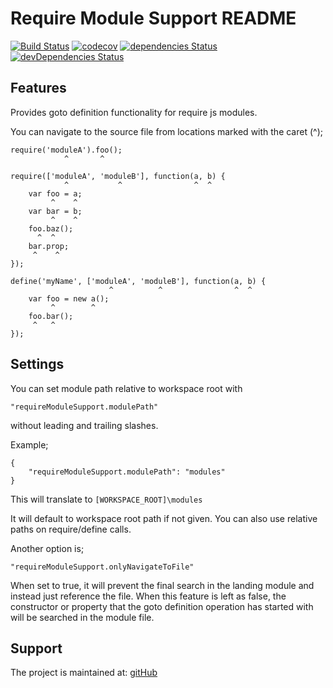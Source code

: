 # Require Module Support README

[![Build Status](https://api.travis-ci.org/anacierdem/vscode-requirejs.svg?branch=master)](https://travis-ci.org/anacierdem/vscode-requirejs)
[![codecov](https://codecov.io/gh/anacierdem/vscode-requirejs/branch/master/graph/badge.svg)](https://codecov.io/gh/anacierdem/vscode-requirejs)
[![dependencies Status](https://david-dm.org/anacierdem/vscode-requirejs/status.svg)](https://david-dm.org/anacierdem/vscode-requirejs)
[![devDependencies Status](https://david-dm.org/anacierdem/vscode-requirejs/dev-status.svg)](https://david-dm.org/anacierdem/vscode-requirejs?type=dev)

## Features

Provides goto definition functionality for require js modules.

You can navigate to the source file from locations marked with the caret (^);

    require('moduleA').foo();
                ^       ^

    require(['moduleA', 'moduleB'], function(a, b) {
                ^           ^                ^  ^
        var foo = a;
             ^    ^  
        var bar = b;
             ^    ^
        foo.baz();
          ^  ^
        bar.prop;
         ^    ^
    });

    define('myName', ['moduleA', 'moduleB'], function(a, b) {
                          ^  	     ^                ^  ^
        var foo = new a();
             ^        ^  
        foo.bar();
         ^   ^
    });

## Settings

You can set module path relative to workspace root with 

    "requireModuleSupport.modulePath" 

without leading and trailing slashes.

Example;

    {
        "requireModuleSupport.modulePath": "modules"
    }

This will translate to `[WORKSPACE_ROOT]\modules`

It will default to workspace root path if not given.
You can also use relative paths on require/define calls.

Another option is;

    "requireModuleSupport.onlyNavigateToFile"

When set to true, it will prevent the final search in the landing module and instead just reference the file. When this feature is left as false, the constructor or property that the goto definition operation has started with will be searched in the module file.

## Support

The project is maintained at: [gitHub](https://github.com/anacierdem/vscode-requirejs)
